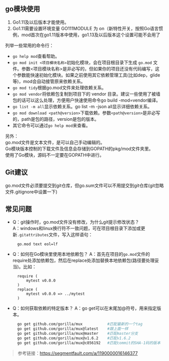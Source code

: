 ## go模块使用

1. Go1.11及以后版本才能使用。 
2. Go1.11需要设置环境变量 GO111MODULE 为 on（新特性开关，按照Go语言惯例，mod首次在go1.11版本中使用，go1.13及以后版本这个设置可能不会用了

列举一些常用的命令行：  
- `go help mod`查看帮助。
- `go mod init <项目模块名称>`初始化模块，会在项目根目录下生成 `go.mod` 文件。参数<项目模块名称>是非必写的，但如果你的项目还没有代码编写，这个参数能快速初始化模块。如果之前使用其它依赖管理工具(比如dep，glide等)，mod会自动接管原来依赖关系。
- `go mod tidy`根据go.mod文件来处理依赖关系。
- `go mod vendor`将依赖包复制到项目下的 vendor 目录。建议一些使用了被墙包的话可以这么处理，方便用户快速使用命令go build -mod=vendor编译。
- `go list -m all`显示依赖关系。go list -m -json all显示详细依赖关系。
- `go mod download <path@version>`下载依赖。参数`<path@version>`是非必写的，path是包的路径，version是包的版本。
- 其它命令可以通过`go help mod`来查看。

另外：   
go.mod文件是文本文件，是可以自己手动编辑的。   
Go模块版本控制的下载文件及信息会存储到GOPATH的pkg/mod文件夹里。   
使用了Go模块，源码不一定要在GOPATH中进行。  

## Git建议
go.mod文件必须要提交到git仓库，但go.sum文件可以不用提交到git仓库(git忽略文件.gitignore中设置一下)

## 常见问题
- Q：git操作时，go.mod文件没有修改，为什么git提示修改状态？  
  A：windows和linux换行符不一致问题，可在项目根目录下添加或更新`.gitattributes`文件，写入这样语句：
  ```
    go.mod text eol=lf
  ```

- Q：如何在Go模块里使用本地依赖包？
  A：首先在项目的`go.mod`文件的require处添加依赖包，然后在replace处添加替换本地依赖包(路径要处理妥当)。比如：
  ```
    require (
        mytest v0.0.0
    )
    replace (
        mytest v0.0.0 => ../mytest
    )
  ```

- Q：如何获取依赖的特定版本？
  A：go get可以在末尾加@符号，用来指定版本。
  ```bash
    go get github.com/gorilla/mux           #匹配最新的一个tag
    go get github.com/gorilla/mux@latest    #跟上面一样
    go get github.com/gorilla/mux@master    #匹配master分支
    go get github.com/gorilla/mux@v1.6.2    #匹配v1.6.2
    go get github.com/gorilla/mux@c856192   #匹配commit的SHA-1码的版本
  ```

> 参考链接：https://segmentfault.com/a/1190000016146377  